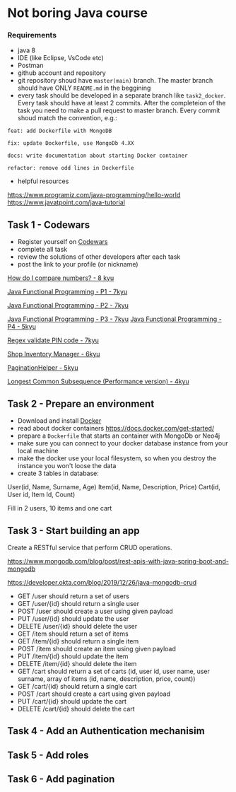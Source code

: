 # Not boring Java course

### Requirements

- java 8
- IDE (like Eclipse, VsCode etc)
- Postman
- github account and repository
- git repository shoud have `master(main)` branch. The master branch should have ONLY `README.md` in the beggining
- every task should be developed in a separate branch like `task2_docker`. Every task should have at least 2 commits. After the completeion of the task you need to make a pull request to master branch. Every commit shoud match the convention, e.g.:

`feat: add Dockerfile with MongoDB`

`fix: update Dockerfile, use MongoDb 4.XX`

`docs: write documentation about starting Docker container`

`refactor: remove odd lines in Dockerfile`

- helpful resources 

https://www.programiz.com/java-programming/hello-world
https://www.javatpoint.com/java-tutorial



## Task 1 - Codewars

- Register yourself on [Codewars](https://www.codewars.com)
- complete all task
- review the solutions of other developers after each task
- post the link to your profile (or nickname)

[How do I compare numbers? - 8 kyu](https://www.codewars.com/kata/55d8618adfda93c89600012e/java)

[Java Functional Programming - P1 - 7kyu](https://www.codewars.com/kata/54a6b43e478d8ee14c000a5d)

[Java Functional Programming - P2 - 7kyu](http://www.codewars.com/kata/java-functional-programming-part-2-multiline-functions)

[Java Functional Programming - P3 - 7kyu](http://www.codewars.com/kata/java-functional-programming-part-3-closured-for-business)
[Java Functional Programming - P4 - 5kyu](http://www.codewars.com/kata/java-functional-programming-part-4-row-row-row-your-boat-gently-down-the-dot-dot-dot)

[Regex validate PIN code - 7kyu](https://www.codewars.com/kata/55f8a9c06c018a0d6e000132)

[Shop Inventory Manager - 6kyu](https://www.codewars.com/kata/55d1d06def244b18c100007c)

[PaginationHelper - 5kyu](https://www.codewars.com/kata/515bb423de843ea99400000a)

[Longest Common Subsequence (Performance version) - 4kyu](https://www.codewars.com/kata/593ff8b39e1cc4bae9000070)


## Task 2 - Prepare an environment

- Download and install [Docker](https://docs.docker.com/get-docker/)
- read about docker containers https://docs.docker.com/get-started/
- prepare a `Dockerfile` that starts an container with MongoDb or Neo4j
- make sure you can connect to your docker database instance from your local machine
- make the docker use your local filesystem, so when you destroy the instance you won't loose the data
- create 3 tables in database: 

User(id, Name, Surname, Age)
Item(id, Name, Description, Price)
Cart(id, User id, Item Id, Count)

Fill in 2 users, 10 items and one cart

## Task 3 - Start building an app

Create a RESTful service that perform CRUD operations.

https://www.mongodb.com/blog/post/rest-apis-with-java-spring-boot-and-mongodb

https://developer.okta.com/blog/2019/12/26/java-mongodb-crud

- GET /user should return a set of users
- GET /user/{id} should return a single user
- POST /user should create a user using given payload
- PUT /user/{id} should update the user
- DELETE /user/{id} should delete the user
- GET /item should return a set of items
- GET /item/{id} should return a single item
- POST /item should create an item using given payload
- PUT /item/{id} should update the item
- DELETE /item/{id} should delete the item
- GET /cart should return a set of carts (id, user id, user name, user surname, array of items (id, name, description, price, count))
- GET /cart/{id} should return a single cart
- POST /cart should create a cart using given payload
- PUT /cart/{id} should update the cart
- DELETE /cart/{id} should delete the cart

## Task 4 - Add an Authentication mechanisim

## Task 5 - Add roles

## Task 6 - Add pagination

